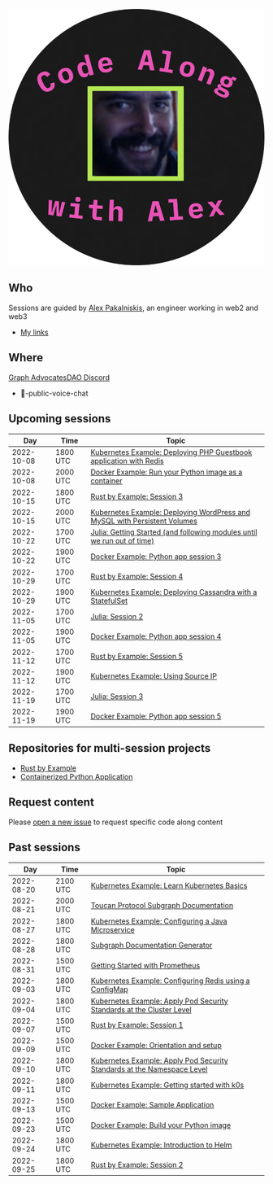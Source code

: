 ![code-along-logo](/assets/img/code-along-with-alex-logo.svg)

## Who
Sessions are guided by [Alex Pakalniskis](https://alex-pakalniskis.github.io/), an engineer working in web2 and web3
* [My links](https://barracuda.io/paka)

## Where
[Graph AdvocatesDAO Discord](https://t.co/xYb6Fgb98n)
* 🎤-public-voice-chat

## Upcoming sessions

| Day | Time | Topic | 
| --- | --- | --- | 
| 2022-10-08 | 1800 UTC | [Kubernetes Example: Deploying PHP Guestbook application with Redis](https://kubernetes.io/docs/tutorials/stateless-application/guestbook/) | 
| 2022-10-08 | 2000 UTC | [Docker Example: Run your Python image as a container](https://docs.docker.com/language/python/run-containers/) | 
| 2022-10-15 | 1800 UTC | [Rust by Example: Session 3](https://github.com/alex-pakalniskis/CodeAlong-RustByExample) | 
| 2022-10-15 | 2000 UTC | [Kubernetes Example: Deploying WordPress and MySQL with Persistent Volumes](https://kubernetes.io/docs/tutorials/stateful-application/mysql-wordpress-persistent-volume/) | 
| 2022-10-22 | 1700 UTC | [Julia: Getting Started (and following modules until we run out of time)](https://docs.julialang.org/en/v1/manual/getting-started/) | 
| 2022-10-22 | 1900 UTC | [Docker Example: Python app session 3](https://github.com/alex-pakalniskis/CodeAlong-ContainerizedPythonApplication) | 
| 2022-10-29 | 1700 UTC | [Rust by Example: Session 4](https://github.com/alex-pakalniskis/CodeAlong-RustByExample) | 
| 2022-10-29 | 1900 UTC | [Kubernetes Example: Deploying Cassandra with a StatefulSet](https://kubernetes.io/docs/tutorials/stateful-application/cassandra/) | 
| 2022-11-05 | 1700 UTC | [Julia: Session 2](https://docs.julialang.org/en/v1/) | 
| 2022-11-05 | 1900 UTC | [Docker Example: Python app session 4](https://github.com/alex-pakalniskis/CodeAlong-ContainerizedPythonApplication) | 
| 2022-11-12 | 1700 UTC | [Rust by Example: Session 5](https://github.com/alex-pakalniskis/CodeAlong-RustByExample) | 
| 2022-11-12 | 1900 UTC | [Kubernetes Example: Using Source IP](https://kubernetes.io/docs/tutorials/services/source-ip/) | 
| 2022-11-19 | 1700 UTC | [Julia: Session 3](https://docs.julialang.org/en/v1/) | 
| 2022-11-19 | 1900 UTC | [Docker Example: Python app session 5](https://github.com/alex-pakalniskis/CodeAlong-ContainerizedPythonApplication) | 

## Repositories for multi-session projects
* [Rust by Example](https://github.com/alex-pakalniskis/CodeAlong-RustByExample)
* [Containerized Python Application](https://github.com/alex-pakalniskis/CodeAlong-ContainerizedPythonApplication)

## Request content
Please [open a new issue](https://github.com/alex-pakalniskis/CodeAlongSchedule/issues/new) to request specific code along content

## Past sessions

| Day | Time | Topic | 
| --- | --- | --- | 
| 2022-08-20 | 2100 UTC | [Kubernetes Example: Learn Kubernetes Basics](https://kubernetes.io/docs/tutorials/kubernetes-basics/) | 
| 2022-08-21 | 2000 UTC | [Toucan Protocol Subgraph Documentation](https://github.com/alex-pakalniskis/CodeAlong-ToucanProtocolSubgraphDocs) | 
| 2022-08-27 | 1800 UTC | [Kubernetes Example: Configuring a Java Microservice](https://kubernetes.io/docs/tutorials/configuration/configure-java-microservice/) | 
| 2022-08-28 | 1800 UTC | [Subgraph Documentation Generator](https://github.com/alex-pakalniskis/SubgraphSchemaEntitiesDocGenerator) | 
| 2022-08-31 | 1500 UTC | [Getting Started with Prometheus](https://prometheus.io/docs/tutorials/getting_started/) | 
| 2022-09-03 | 1800 UTC | [Kubernetes Example: Configuring Redis using a ConfigMap](https://kubernetes.io/docs/tutorials/configuration/configure-redis-using-configmap/) | 
| 2022-09-04 | 1800 UTC | [Kubernetes Example: Apply Pod Security Standards at the Cluster Level](https://kubernetes.io/docs/tutorials/security/cluster-level-pss/) | 
| 2022-09-07 | 1500 UTC | [Rust by Example: Session 1](https://doc.rust-lang.org/stable/rust-by-example/hello.html) | 
| 2022-09-09 | 1500 UTC | [Docker Example: Orientation and setup](https://docs.docker.com/get-started/) | 
| 2022-09-10 | 1800 UTC | [Kubernetes Example: Apply Pod Security Standards at the Namespace Level](https://kubernetes.io/docs/tutorials/security/ns-level-pss/) | 
| 2022-09-11 | 1800 UTC | [Kubernetes Example: Getting started with k0s](https://docs.k0sproject.io/v1.23.6+k0s.2/) | 
| 2022-09-13 | 1500 UTC | [Docker Example: Sample Application](https://docs.docker.com/get-started/02_our_app/) | 
| 2022-09-23 | 1500 UTC | [Docker Example: Build your Python image](https://docs.docker.com/language/python/build-images/) | 
| 2022-09-24 | 1800 UTC | [Kubernetes Example: Introduction to Helm](https://helm.sh/docs/intro/) | 
| 2022-09-25 | 1800 UTC | [Rust by Example: Session 2](https://doc.rust-lang.org/stable/rust-by-example/hello/print/print_display.html) | 

